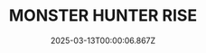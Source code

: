 ---
title: "MONSTER HUNTER RISE"
id: 1446780
date: 2025-03-13T00:00:06.867Z
link: games/steam/recent/monster-hunter-rise
image: http://media.steampowered.com/steamcommunity/public/images/apps/1446780/560dd364b52075b783424961a43c01f9b69fde15.jpg
playtime_2weeks: 70
playtime_forever: 152
playtime_windows_forever: 0
playtime_mac_forever: 0
playtime_linux_forever: 152
playtime_deck_forever: 152
---